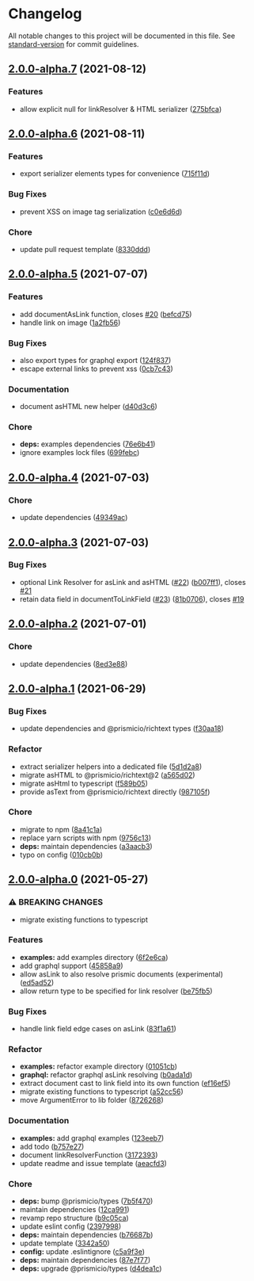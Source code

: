 # Changelog

All notable changes to this project will be documented in this file. See [standard-version](https://github.com/conventional-changelog/standard-version) for commit guidelines.

## [2.0.0-alpha.7](https://github.com/prismicio/prismic-helpers/compare/v2.0.0-alpha.6...v2.0.0-alpha.7) (2021-08-12)


### Features

* allow explicit null for linkResolver & HTML serializer ([275bfca](https://github.com/prismicio/prismic-helpers/commit/275bfca7d527c4d8266394952d2cc0ebdfadd853))

## [2.0.0-alpha.6](https://github.com/prismicio/prismic-helpers/compare/v2.0.0-alpha.5...v2.0.0-alpha.6) (2021-08-11)


### Features

* export serializer elements types for convenience ([715f11d](https://github.com/prismicio/prismic-helpers/commit/715f11db3776a189fcc9f59e835f08900e3059be))


### Bug Fixes

* prevent XSS on image tag serialization ([c0e6d6d](https://github.com/prismicio/prismic-helpers/commit/c0e6d6d6d8d36747de381cc6acd3c7fec6d839d2))


### Chore

* update pull request template ([8330ddd](https://github.com/prismicio/prismic-helpers/commit/8330ddd31db54760bf9d92e2c597c63a8a3e32ba))

## [2.0.0-alpha.5](https://github.com/prismicio/prismic-helpers/compare/v2.0.0-alpha.4...v2.0.0-alpha.5) (2021-07-07)


### Features

* add documentAsLink function, closes [#20](https://github.com/prismicio/prismic-helpers/issues/20) ([befcd75](https://github.com/prismicio/prismic-helpers/commit/befcd75404a743e37eb1a54ab32a3ef2c7dbc538))
* handle link on image ([1a2fb56](https://github.com/prismicio/prismic-helpers/commit/1a2fb56d48749010bcab1fd968476fd142165f22))


### Bug Fixes

* also export types for graphql export ([124f837](https://github.com/prismicio/prismic-helpers/commit/124f8376f3be3b1d85ecbf8a555ce034e133c369))
* escape external links to prevent xss ([0cb7c43](https://github.com/prismicio/prismic-helpers/commit/0cb7c43b42d1f3ab42251441f6831a0d35c62dcb))


### Documentation

* document asHTML new helper ([d40d3c6](https://github.com/prismicio/prismic-helpers/commit/d40d3c6f888091a7d1ed594417ff6e66f7073207))


### Chore

* **deps:** examples dependencies ([76e6b41](https://github.com/prismicio/prismic-helpers/commit/76e6b41e0c5e36baf7a12a4ed1a08477a3dbb103))
* ignore examples lock files ([699febc](https://github.com/prismicio/prismic-helpers/commit/699febc08fd5699e3d62d723ad517aa962e79294))

## [2.0.0-alpha.4](https://github.com/prismicio/prismic-helpers/compare/v2.0.0-alpha.3...v2.0.0-alpha.4) (2021-07-03)


### Chore

* update dependencies ([49349ac](https://github.com/prismicio/prismic-helpers/commit/49349ac583c04130d43cfc7026a2a6588f2cff0f))

## [2.0.0-alpha.3](https://github.com/prismicio/prismic-helpers/compare/v2.0.0-alpha.2...v2.0.0-alpha.3) (2021-07-03)


### Bug Fixes

* optional Link Resolver for asLink and asHTML ([#22](https://github.com/prismicio/prismic-helpers/issues/22)) ([b007ff1](https://github.com/prismicio/prismic-helpers/commit/b007ff1dbadc469aa0854794bcc58297946b8bda)), closes [#21](https://github.com/prismicio/prismic-helpers/issues/21)
* retain data field in documentToLinkField ([#23](https://github.com/prismicio/prismic-helpers/issues/23)) ([81b0706](https://github.com/prismicio/prismic-helpers/commit/81b07069e3f260f03f84abd6d33aa52ff97e7b29)), closes [#19](https://github.com/prismicio/prismic-helpers/issues/19)

## [2.0.0-alpha.2](https://github.com/prismicio/prismic-helpers/compare/v2.0.0-alpha.1...v2.0.0-alpha.2) (2021-07-01)


### Chore

* update dependencies ([8ed3e88](https://github.com/prismicio/prismic-helpers/commit/8ed3e88deacc48db2cec1a7038e4de598de4e259))

## [2.0.0-alpha.1](https://github.com/prismicio/prismic-helpers/compare/v2.0.0-alpha.0...v2.0.0-alpha.1) (2021-06-29)


### Bug Fixes

* update dependencies and @prismicio/richtext types ([f30aa18](https://github.com/prismicio/prismic-helpers/commit/f30aa181635401b16b88d96e7e50c398e5fc0ba0))


### Refactor

* extract serializer helpers into a dedicated file ([5d1d2a8](https://github.com/prismicio/prismic-helpers/commit/5d1d2a849236aba7d928a1e27a45f132abca3582))
* migrate asHTML to @prismicio/richtext@2 ([a565d02](https://github.com/prismicio/prismic-helpers/commit/a565d02ef51b8609719a1f96ad408b8994b664e3))
* migrate asHtml to typescript ([f589b05](https://github.com/prismicio/prismic-helpers/commit/f589b05047e9979900899221e73b4242d1cdc445))
* provide asText from @prismicio/richtext directly ([987105f](https://github.com/prismicio/prismic-helpers/commit/987105f07f57e722f1d392fac09f149bc289ad37))


### Chore

* migrate to npm ([8a41c1a](https://github.com/prismicio/prismic-helpers/commit/8a41c1a6e1916972f9d3f9979b01cc0cac694a37))
* replace yarn scripts with npm ([9756c13](https://github.com/prismicio/prismic-helpers/commit/9756c139cb2027117da9799de6c59ff4a9283016))
* **deps:** maintain dependencies ([a3aacb3](https://github.com/prismicio/prismic-helpers/commit/a3aacb3e825f9747e1dd0e008ceb3971d184c42b))
* typo on config ([010cb0b](https://github.com/prismicio/prismic-helpers/commit/010cb0bab6fb3ac42e5fec564ddb792476605bbf))

## [2.0.0-alpha.0](https://github.com/prismicio/prismic-helpers/compare/v1.0.3...v2.0.0-alpha.0) (2021-05-27)


### ⚠ BREAKING CHANGES

* migrate existing functions to typescript

### Features

* **examples:** add examples directory ([6f2e6ca](https://github.com/prismicio/prismic-helpers/commit/6f2e6ca64eba4bf97bd846b20a8a646b6f60568e))
* add graphql support ([45858a9](https://github.com/prismicio/prismic-helpers/commit/45858a94527724f70cd6024a78d69e819fa08b75))
* allow asLink to also resolve prismic documents (experimental) ([ed5ad52](https://github.com/prismicio/prismic-helpers/commit/ed5ad529beae96903eded5f6fcc4af1cb72e964c))
* allow return type to be specified for link resolver ([be75fb5](https://github.com/prismicio/prismic-helpers/commit/be75fb5d21514dc3dc1da89fe09bbc60332eafdc))


### Bug Fixes

* handle link field edge cases on asLink ([83f1a61](https://github.com/prismicio/prismic-helpers/commit/83f1a61627b8b97518997c145fbd83161057724e))


### Refactor

* **examples:** refactor example directory ([01051cb](https://github.com/prismicio/prismic-helpers/commit/01051cb1651c4bd0b42529b0df5824c5b889111b))
* **graphql:** refactor graphql asLink resolving ([b0ada1d](https://github.com/prismicio/prismic-helpers/commit/b0ada1dd7f02a90c0308fe07f377a59e0dbc682c))
* extract document cast to link field into its own function ([ef16ef5](https://github.com/prismicio/prismic-helpers/commit/ef16ef58ed730df6690c08fc37a4b65f4e5027e1))
* migrate existing functions to typescript ([a52cc56](https://github.com/prismicio/prismic-helpers/commit/a52cc564419df8ef4e2720e809d7d2368590e8b7))
* move ArgumentError to lib folder ([8726268](https://github.com/prismicio/prismic-helpers/commit/8726268d927de25e8ee63a0db824cb520a4ab428))


### Documentation

* **examples:** add graphql examples ([123eeb7](https://github.com/prismicio/prismic-helpers/commit/123eeb7840ae3c326c821e16f574e52342c98ba9))
* add todo ([b757e27](https://github.com/prismicio/prismic-helpers/commit/b757e27ca40ec960687b3eca692be3a3e104840c))
* document linkResolverFunction ([3172393](https://github.com/prismicio/prismic-helpers/commit/3172393703f5ac230b12b412571725b75bc24b39))
* update readme and issue template ([aeacfd3](https://github.com/prismicio/prismic-helpers/commit/aeacfd38cacef66419100fbf3c29f1fbc4fafe91))


### Chore

* **deps:** bump @prismicio/types ([7b5f470](https://github.com/prismicio/prismic-helpers/commit/7b5f470cfd670b6bb9c30efad3b32329463407b3))
* maintain dependencies ([12ca991](https://github.com/prismicio/prismic-helpers/commit/12ca991e3f51dace0eb8bdfa354328c1949294cd))
* revamp repo structure ([b9c05ca](https://github.com/prismicio/prismic-helpers/commit/b9c05ca8024c953bb27140c1e6fe2e170b35d4fc))
* update eslint config ([2397998](https://github.com/prismicio/prismic-helpers/commit/239799851757a6d69ade87ea0a56f65b56765e79))
* **deps:** maintain dependencies ([b76687b](https://github.com/prismicio/prismic-helpers/commit/b76687b8d28019db556699bff346f6b44486f9bb))
* update template ([3342a50](https://github.com/prismicio/prismic-helpers/commit/3342a50efa3e2bcd97aa4e4e9529fd8cf3ef56fb))
* **config:** update .eslintignore ([c5a9f3e](https://github.com/prismicio/prismic-helpers/commit/c5a9f3e4ee479ac0c54f3a26a5b4b9b4163f7734))
* **deps:** maintain dependencies ([87e7f77](https://github.com/prismicio/prismic-helpers/commit/87e7f775c3d1169f6ebe2dd61a053fbc0a493bfe))
* **deps:** upgrade @prismicio/types ([d4dea1c](https://github.com/prismicio/prismic-helpers/commit/d4dea1cd892f7f5ccd416b77d22fa3b2e5468f72))
